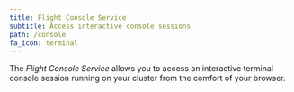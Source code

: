 ```yaml
---
title: Flight Console Service
subtitle: Access interactive console sessions
path: /console
fa_icon: terminal
---
```

The *Flight Console Service* allows you to access an interactive
terminal console session running on your cluster from the comfort of
your browser.
